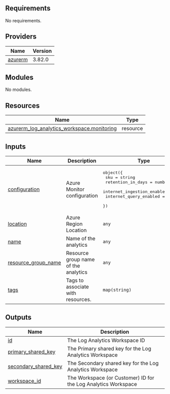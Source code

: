 <!-- BEGIN_TF_DOCS -->
## Requirements

No requirements.

## Providers

| Name | Version |
|------|---------|
| <a name="provider_azurerm"></a> [azurerm](#provider\_azurerm) | 3.82.0 |

## Modules

No modules.

## Resources

| Name | Type |
|------|------|
| [azurerm_log_analytics_workspace.monitoring](https://registry.terraform.io/providers/hashicorp/azurerm/latest/docs/resources/log_analytics_workspace) | resource |

## Inputs

| Name | Description | Type | Default | Required |
|------|-------------|------|---------|:--------:|
| <a name="input_configuration"></a> [configuration](#input\_configuration) | Azure Monitor configuration | <pre>object({<br>    sku                        = string<br>    retention_in_days          = number<br>    internet_ingestion_enabled = bool<br>    internet_query_enabled     = bool<br>  })</pre> | n/a | yes |
| <a name="input_location"></a> [location](#input\_location) | Azure Region Location | `any` | n/a | yes |
| <a name="input_name"></a> [name](#input\_name) | Name of the analytics | `any` | n/a | yes |
| <a name="input_resource_group_name"></a> [resource\_group\_name](#input\_resource\_group\_name) | Resource group name of the analytics | `any` | n/a | yes |
| <a name="input_tags"></a> [tags](#input\_tags) | Tags to associate with resources. | `map(string)` | n/a | yes |

## Outputs

| Name | Description |
|------|-------------|
| <a name="output_id"></a> [id](#output\_id) | The Log Analytics Workspace ID |
| <a name="output_primary_shared_key"></a> [primary\_shared\_key](#output\_primary\_shared\_key) | The Primary shared key for the Log Analytics Workspace |
| <a name="output_secondary_shared_key"></a> [secondary\_shared\_key](#output\_secondary\_shared\_key) | The Secondary  shared key for the Log Analytics Workspace |
| <a name="output_workspace_id"></a> [workspace\_id](#output\_workspace\_id) | The Workspace (or Customer) ID for the Log Analytics Workspace |
<!-- END_TF_DOCS -->